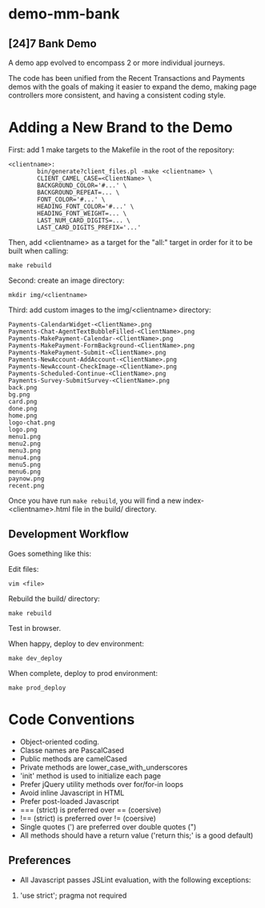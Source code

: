 demo-mm-bank
============

[24]7 Bank Demo
---------------

A demo app evolved to encompass 2 or more individual journeys.

The code has been unified from the Recent Transactions and Payments demos with the goals of making it easier to expand the demo, making page controllers more consistent, and having a consistent coding style.


Adding a New Brand to the Demo
==============================

First: add 1 make targets to the Makefile in the root of the repository:

    <clientname>:
            bin/generate?client_files.pl -make <clientname> \
            CLIENT_CAMEL_CASE=<ClientName> \
            BACKGROUND_COLOR='#...' \
            BACKGROUND_REPEAT=... \
            FONT_COLOR='#...' \
            HEADING_FONT_COLOR='#...' \
            HEADING_FONT_WEIGHT=... \
            LAST_NUM_CARD_DIGITS=... \
            LAST_CARD_DIGITS_PREFIX='...'

Then, add &lt;clientname&gt; as a target for the "all:" target in order for it to be built when calling:

    make rebuild

Second: create an image directory:

    mkdir img/<clientname>

Third: add custom images to the img/&lt;clientname&gt; directory:

    Payments-CalendarWidget-<ClientName>.png
    Payments-Chat-AgentTextBubbleFilled-<ClientName>.png
    Payments-MakePayment-Calendar-<ClientName>.png
    Payments-MakePayment-FormBackground-<ClientName>.png
    Payments-MakePayment-Submit-<ClientName>.png
    Payments-NewAccount-AddAccount-<ClientName>.png
    Payments-NewAccount-CheckImage-<ClientName>.png
    Payments-Scheduled-Continue-<ClientName>.png
    Payments-Survey-SubmitSurvey-<ClientName>.png
    back.png
    bg.png
    card.png
    done.png
    home.png
    logo-chat.png
    logo.png
    menu1.png
    menu2.png
    menu3.png
    menu4.png
    menu5.png
    menu6.png
    paynow.png
    recent.png

Once you have run ```make rebuild```, you will find a new index-&lt;clientname&gt;.html file in the build/ directory.


Development Workflow
--------------------

Goes something like this:

Edit files:

    vim <file>

Rebuild the build/ directory:

    make rebuild

Test in browser.

When happy, deploy to dev environment: 

    make dev_deploy

When complete, deploy to prod environment:

    make prod_deploy


Code Conventions
================
* Object-oriented coding.
* Classe names are PascalCased
* Public methods are camelCased
* Private methods are lower_case_with_underscores
* 'init' method is used to initialize each page
* Prefer jQuery utility methods over for/for-in loops
* Avoid inline Javascript in HTML
* Prefer post-loaded Javascript
* === (strict) is preferred over == (coersive)
* !== (strict) is preferred over != (coersive)
* Single quotes (') are preferred over double quotes (")
* All methods should have a return value ('return this;' is a good default)

Preferences
-----------
* All Javascript passes JSLint evaluation, with the following exceptions:
 1. 'use strict'; pragma not required
